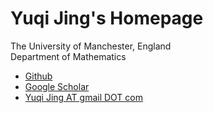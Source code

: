 <h1> <strong>Yuqi Jing's Homepage</strong> 
  </h1> <p> The University of Manchester, England</br> Department of Mathematics<br> </p> <nav> <ul> 

  
  <li><a href="https://github.com/yqjing">Github</a></li> 
  <li><a href="https://scholar.google.com/">Google Scholar</a></li> 
  <li><a href="mailto:jing3220815164@gmail.com">Yuqi Jing AT gmail DOT com</a></li> 
  
  
<p> </section> 
</body> 
</html>
